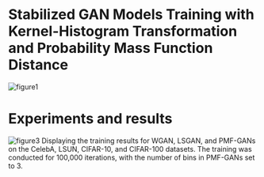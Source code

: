 # Stabilized GAN Models Training with Kernel-Histogram Transformation and Probability Mass Function Distance
![figure1](https://github.com/Jangwon37/PMF-GAN/assets/99333410/f77ad3c8-bd9e-45a8-9812-fe2c124386d6)

# Experiments and results
![figure3](https://github.com/Jangwon37/PMF-GAN/assets/99333410/2683401a-52d1-4d8d-acf0-51d95729437b)
Displaying the training results for WGAN, LSGAN, and PMF-GANs on the CelebA, LSUN, CIFAR-10, and CIFAR-100 datasets. The training was conducted for 100,000 iterations, with the number of bins in PMF-GANs set to 3.
